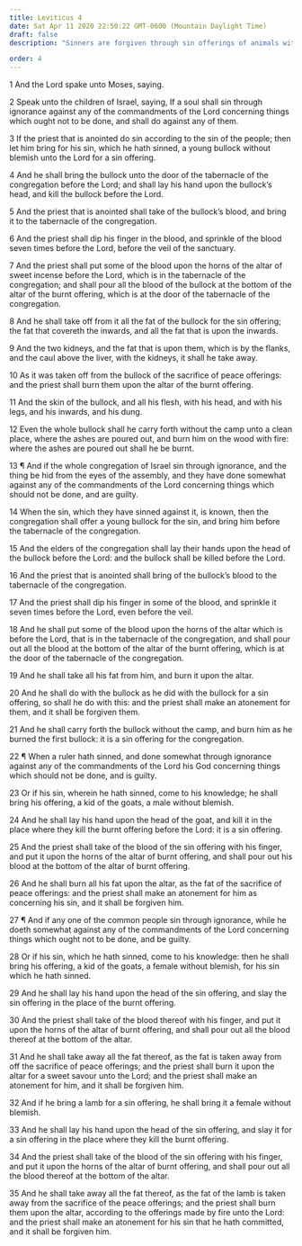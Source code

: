 ```yaml
---
title: Leviticus 4
date: Sat Apr 11 2020 22:50:22 GMT-0600 (Mountain Daylight Time)
draft: false
description: "Sinners are forgiven through sin offerings of animals without blemish—Priests thereby make an atonement for the sins of the people."

order: 4
---
```

    
1 And the Lord spake unto Moses, saying.

2 Speak unto the children of Israel, saying, If a soul shall sin through ignorance against any of the commandments of the Lord concerning things which ought not to be done, and shall do against any of them.

3 If the priest that is anointed do sin according to the sin of the people; then let him bring for his sin, which he hath sinned, a young bullock without blemish unto the Lord for a sin offering.

4 And he shall bring the bullock unto the door of the tabernacle of the congregation before the Lord; and shall lay his hand upon the bullock’s head, and kill the bullock before the Lord.

5 And the priest that is anointed shall take of the bullock’s blood, and bring it to the tabernacle of the congregation.

6 And the priest shall dip his finger in the blood, and sprinkle of the blood seven times before the Lord, before the veil of the sanctuary.

7 And the priest shall put some of the blood upon the horns of the altar of sweet incense before the Lord, which is in the tabernacle of the congregation; and shall pour all the blood of the bullock at the bottom of the altar of the burnt offering, which is at the door of the tabernacle of the congregation.

8 And he shall take off from it all the fat of the bullock for the sin offering; the fat that covereth the inwards, and all the fat that is upon the inwards.

9 And the two kidneys, and the fat that is upon them, which is by the flanks, and the caul above the liver, with the kidneys, it shall he take away.

10 As it was taken off from the bullock of the sacrifice of peace offerings: and the priest shall burn them upon the altar of the burnt offering.

11 And the skin of the bullock, and all his flesh, with his head, and with his legs, and his inwards, and his dung.

12 Even the whole bullock shall he carry forth without the camp unto a clean place, where the ashes are poured out, and burn him on the wood with fire: where the ashes are poured out shall he be burnt.

13 ¶ And if the whole congregation of Israel sin through ignorance, and the thing be hid from the eyes of the assembly, and they have done somewhat against any of the commandments of the Lord concerning things which should not be done, and are guilty.

14 When the sin, which they have sinned against it, is known, then the congregation shall offer a young bullock for the sin, and bring him before the tabernacle of the congregation.

15 And the elders of the congregation shall lay their hands upon the head of the bullock before the Lord: and the bullock shall be killed before the Lord.

16 And the priest that is anointed shall bring of the bullock’s blood to the tabernacle of the congregation.

17 And the priest shall dip his finger in some of the blood, and sprinkle it seven times before the Lord, even before the veil.

18 And he shall put some of the blood upon the horns of the altar which is before the Lord, that is in the tabernacle of the congregation, and shall pour out all the blood at the bottom of the altar of the burnt offering, which is at the door of the tabernacle of the congregation.

19 And he shall take all his fat from him, and burn it upon the altar.

20 And he shall do with the bullock as he did with the bullock for a sin offering, so shall he do with this: and the priest shall make an atonement for them, and it shall be forgiven them.

21 And he shall carry forth the bullock without the camp, and burn him as he burned the first bullock: it is a sin offering for the congregation.

22 ¶ When a ruler hath sinned, and done somewhat through ignorance against any of the commandments of the Lord his God concerning things which should not be done, and is guilty.

23 Or if his sin, wherein he hath sinned, come to his knowledge; he shall bring his offering, a kid of the goats, a male without blemish.

24 And he shall lay his hand upon the head of the goat, and kill it in the place where they kill the burnt offering before the Lord: it is a sin offering.

25 And the priest shall take of the blood of the sin offering with his finger, and put it upon the horns of the altar of burnt offering, and shall pour out his blood at the bottom of the altar of burnt offering.

26 And he shall burn all his fat upon the altar, as the fat of the sacrifice of peace offerings: and the priest shall make an atonement for him as concerning his sin, and it shall be forgiven him.

27 ¶ And if any one of the common people sin through ignorance, while he doeth somewhat against any of the commandments of the Lord concerning things which ought not to be done, and be guilty.

28 Or if his sin, which he hath sinned, come to his knowledge: then he shall bring his offering, a kid of the goats, a female without blemish, for his sin which he hath sinned.

29 And he shall lay his hand upon the head of the sin offering, and slay the sin offering in the place of the burnt offering.

30 And the priest shall take of the blood thereof with his finger, and put it upon the horns of the altar of burnt offering, and shall pour out all the blood thereof at the bottom of the altar.

31 And he shall take away all the fat thereof, as the fat is taken away from off the sacrifice of peace offerings; and the priest shall burn it upon the altar for a sweet savour unto the Lord; and the priest shall make an atonement for him, and it shall be forgiven him.

32 And if he bring a lamb for a sin offering, he shall bring it a female without blemish.

33 And he shall lay his hand upon the head of the sin offering, and slay it for a sin offering in the place where they kill the burnt offering.

34 And the priest shall take of the blood of the sin offering with his finger, and put it upon the horns of the altar of burnt offering, and shall pour out all the blood thereof at the bottom of the altar.

35 And he shall take away all the fat thereof, as the fat of the lamb is taken away from the sacrifice of the peace offerings; and the priest shall burn them upon the altar, according to the offerings made by fire unto the Lord: and the priest shall make an atonement for his sin that he hath committed, and it shall be forgiven him.
